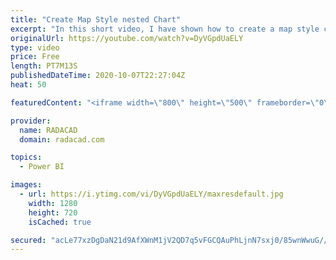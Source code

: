 ```yaml
---
title: "Create Map Style nested Chart"
excerpt: "In this short video, I have shown how to create a map style chart with a bar chart or packed scatter chart  or using images"
originalUrl: https://youtube.com/watch?v=DyVGpdUaELY
type: video
price: Free
length: PT7M13S
publishedDateTime: 2020-10-07T22:27:04Z
heat: 50

featuredContent: "<iframe width=\"800\" height=\"500\" frameborder=\"0\" src=\"https://www.youtube.com/embed/DyVGpdUaELY\" allow=\"accelerometer; autoplay; encrypted-media; gyroscope; picture-in-picture\" allowfullscreen></iframe>"

provider:
  name: RADACAD
  domain: radacad.com

topics:
  - Power BI

images:
  - url: https://i.ytimg.com/vi/DyVGpdUaELY/maxresdefault.jpg
    width: 1280
    height: 720
    isCached: true

secured: "acLe77xzDgDaN21d9AfXWnM1jV2QD7q5vFGCQAuPhLjnN7sxj0/85wnWwuG//9QkfqIKc4jM1OAa/AcsAriFN2HVj3cK1ltpGOrRxgfNoKu1B6KKVIvlY/YFU/yXV8NL1Pc1LSYhoCWpkAiGWQv/Q6vbvDiEnhwC1f0RIjRSdLHuRvJ+pg39vRyiowGJLEeDbIr2d5jX77EP5ZI82p4kDVkzzJad2TdebIbVOsNXhBHTLpSPEDO2VTP4Ipo/g1S8HoUY465avchpaFNYQ25NXs6fcyUIj/o9YpHuMa52j2Or0pjtAYRLNYv5ACQAZ8NXpngiaRi+uWo+5tbsZZ3tNCDInEUY7jAcUzU3XRfTGn8e6tLxStH309+R5H9g8JyZjh7+Vv5yiRXPpL2fVkCIWtu2nliEcVS1o7ap8mdkmp0=;n5bunTIgkB9jhwLqERdXHQ=="
---
```


